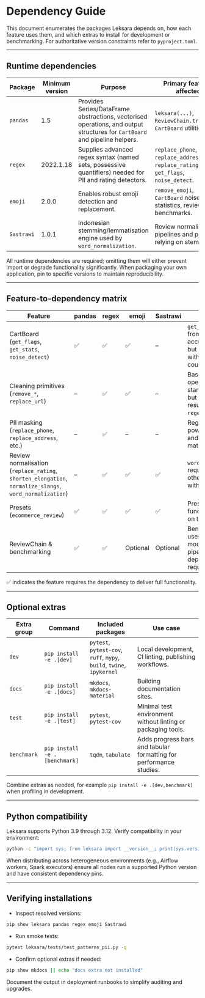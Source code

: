 # Dependency Guide

This document enumerates the packages Leksara depends on, how each feature uses them, and which extras to install for development or benchmarking. For authoritative version constraints refer to `pyproject.toml`.

---

## Runtime dependencies

| Package | Minimum version | Purpose | Primary features affected |
| --- | --- | --- | --- |
| `pandas` | 1.5 | Provides Series/DataFrame abstractions, vectorised operations, and output structures for `CartBoard` and pipeline helpers. | `leksara(...)`, `ReviewChain.transform`, `CartBoard` utilities. |
| `regex` | 2022.1.18 | Supplies advanced regex syntax (named sets, possessive quantifiers) needed for PII and rating detectors. | `replace_phone`, `replace_address`, `replace_rating`, `get_flags`, `noise_detect`. |
| `emoji` | 2.0.0 | Enables robust emoji detection and replacement. | `remove_emoji`, `CartBoard` noise statistics, review benchmarks. |
| `Sastrawi` | 1.0.1 | Indonesian stemming/lemmatisation engine used by `word_normalization`. | Review normalisation pipelines and presets relying on stemming. |

All runtime dependencies are required; omitting them will either prevent import or degrade functionality significantly. When packaging your own application, pin to specific versions to maintain reproducibility.

---

## Feature-to-dependency matrix

| Feature | pandas | regex | emoji | Sastrawi | Notes |
| --- | --- | --- | --- | --- | --- |
| CartBoard (`get_flags`, `get_stats`, `noise_detect`) | ✅ | ✅ | ✅ | – | `get_stats` benefits from `emoji` for accurate counts but still runs without it (emojis counted as 0). |
| Cleaning primitives (`remove_*`, `replace_url`) | – | ✅ | ✅ | – | Basic cleaners operate with the standard library but produce richer results with `regex`/`emoji`. |
| PII masking (`replace_phone`, `replace_address`, etc.) | – | ✅ | – | – | Regex features power validation and component matching. |
| Review normalisation (`replace_rating`, `shorten_elongation`, `normalize_slangs`, `word_normalization`) | – | ✅ | ✅ | ✅ | `word_normalization` requires `Sastrawi`; other helpers run without it. |
| Presets (`ecommerce_review`) | ✅ | ✅ | ✅ | ✅ | Presets compose functions that rely on the full stack. |
| ReviewChain & benchmarking | ✅ | ✅ | Optional | Optional | Benchmarking uses only standard modules but pipelines inherit dependency requirements. |

✅ indicates the feature requires the dependency to deliver full functionality.

---

## Optional extras

| Extra group | Command | Included packages | Use case |
| --- | --- | --- | --- |
| `dev` | `pip install -e .[dev]` | `pytest`, `pytest-cov`, `ruff`, `mypy`, `build`, `twine`, `ipykernel` | Local development, CI linting, publishing workflows. |
| `docs` | `pip install -e .[docs]` | `mkdocs`, `mkdocs-material` | Building documentation sites. |
| `test` | `pip install -e .[test]` | `pytest`, `pytest-cov` | Minimal test environment without linting or packaging tools. |
| `benchmark` | `pip install -e .[benchmark]` | `tqdm`, `tabulate` | Adds progress bars and tabular formatting for performance studies. |

Combine extras as needed, for example `pip install -e .[dev,benchmark]` when profiling in development.

---

## Python compatibility

Leksara supports Python 3.9 through 3.12. Verify compatibility in your environment:

```bash
python -c "import sys; from leksara import __version__; print(sys.version, __version__)"
```

When distributing across heterogeneous environments (e.g., Airflow workers, Spark executors) ensure all nodes run a supported Python version and have consistent dependency pins.

---

## Verifying installations

- Inspect resolved versions:

```bash
pip show leksara pandas regex emoji Sastrawi
```

- Run smoke tests:

```bash
pytest leksara/tests/test_patterns_pii.py -q
```

- Confirm optional extras if needed:

```bash
pip show mkdocs || echo "docs extra not installed"
```

Document the output in deployment runbooks to simplify auditing and upgrades.


